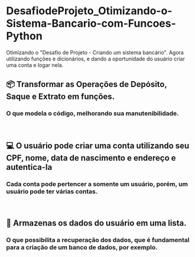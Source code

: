 # DesafiodeProjeto_Otimizando-o-Sistema-Bancario-com-Funcoes-Python
Otimizando o "Desafio de Projeto -  Criando um sistema bancário".  Agora utilizando funções e dicionários, e dando a oportunidade do usuário criar uma conta e logar nela.

## 📦 Transformar as Operações de Depósito, Saque e Extrato em funções. <br>
###  O que modela o código, melhorando sua manutenibilidade. 

<br>

## 💻 O usuário pode criar uma conta utilizando seu CPF, nome, data de nascimento e endereço e autentica-la <br>
### Cada conta pode pertencer a somente um usuário, porém, um usuário pode ter várias contas.

<br>

## 📃 Armazenas os dados do usuário em uma lista. <br>
### O que possibilita a recuperação dos dados, que é fundamental para a criação de um banco de dados, por exemplo.
